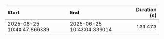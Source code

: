 | Start                      | End                        |   Duration (s) |
|:---------------------------|:---------------------------|---------------:|
| 2025-06-25 10:40:47.866339 | 2025-06-25 10:43:04.339014 |        136.473 |